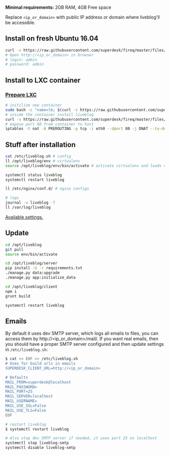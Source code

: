 **Minimal requirements:**
2GB RAM, 4GB Free space

Replace `<ip_or_domain>` with public IP address or domain where liveblog'll be accessible.

## Install on fresh Ubuntu 16.04
```sh
curl -s https://raw.githubusercontent.com/superdesk/fireq/master/files/liveblog/install | sudo bash
# Open http://<ip_or_domain> in browser
# login: admin
# password: admin
```

## Install to LXC container

### [Prepare LXC](../../docs/lxc.md)

```sh
# initilize new container
sudo bash -c "name=lb; $(curl -s https://raw.githubusercontent.com/superdesk/fireq/master/files/liveblog/lxc-init)"
# inside the container install liveblog
curl -s https://raw.githubusercontent.com/superdesk/fireq/master/files/liveblog/install | bash
# expose port 80 from container to host
iptables -t nat -A PREROUTING -p tcp -i eth0 --dport 80 -j DNAT --to-destination $(sudo lxc-info -iH -n lb)
```

## Stuff after installation
```sh
cat /etc/liveblog.sh # config
ll /opt/liveblog/env # virtualenv
source /opt/liveblog/env/bin/activate # activate virtualenv and loads variables from /etc/liveblog.sh

systemctl status liveblog
systemctl restart liveblog

ll /etc/nginx/conf.d/ # nginx configs

# logs
journal -u liveblog -f
ll /var/log/liveblog
```

[Available settings.](https://superdesk.readthedocs.io/en/latest/settings.html#default-settings)

## Update
```sh
cd /opt/liveblog
git pull
source env/bin/activate

cd /opt/liveblog/server
pip install -U -r requirements.txt
./manage.py data:upgrade
./manage.py app:initialize_data

cd /opt/liveblog/client
npm i
grunt build

systemctl restart liveblog
```

## Emails
By default it uses dev SMTP server, which logs all emails to files, you can access them by http://<ip_or_domain>/mail/. If you want real emails, then you should have a proper SMTP server configured and then update settings in `/etc/liveblog.sh`:
```sh
$ cat << EOF >> /etc/liveblog.sh
# Uses for build urls in emails
SUPERDESK_CLIENT_URL=http://<ip_or_domain>

# Defaults
MAIL_FROM=superdesk@localhost
MAIL_PASSWORD=
MAIL_PORT=25
MAIL_SERVER=localhost
MAIL_USERNAME=
MAIL_USE_SSL=False
MAIL_USE_TLS=False
EOF

# restart liveblog
$ systemctl restart liveblog

# Also stop dev SMTP server if needed, it uses port 25 on localhost
systemctl stop liveblog-smtp
systemctl disable liveblog-smtp

```
